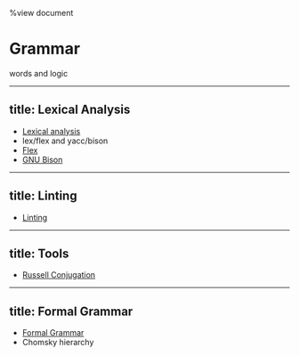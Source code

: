 %view document

# Grammar

words and logic

---
title: Lexical Analysis
---

- [Lexical analysis](https://en.wikipedia.org/wiki/Lexical_analysis) 
- lex/flex and yacc/bison
- [Flex](https://en.wikipedia.org/wiki/Flex_(lexical_analyser_generator)) 
- [GNU Bison](https://en.wikipedia.org/wiki/GNU_Bison) 

---
title: Linting
---

- [Linting](https://en.wikipedia.org/wiki/Lint_(software)) 

---
title: Tools
---

- [Russell Conjugation](https://www.edge.org/response-detail/27181) 

---
title: Formal Grammar
---

- [Formal Grammar](https://en.wikipedia.org/wiki/Formal_grammar) 
- Chomsky hierarchy

